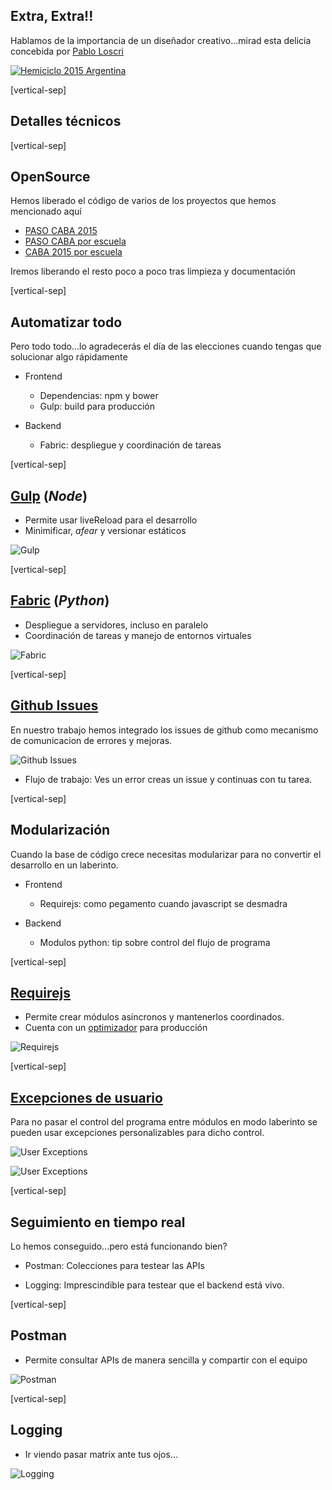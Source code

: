 ## Extra, Extra!! 

Hablamos de la importancia de un diseñador creativo...mirad esta delicia concebida por [Pablo Loscri][loscri]<!-- .element: target="_blank" -->

<a target="_blank" href="https://especiales.lanacion.com.ar/multimedia/proyectos/15/elecciones/elecciones_2015_arg_pv_hemiciclo/">
    <img alt="Hemiciclo 2015 Argentina" class="img_60" data-src="images/hemiciclo.png"></img>
</a>

[loscri]: https://twitter.com/ploscri

[vertical-sep]

## Detalles técnicos

[vertical-sep]

## OpenSource

Hemos liberado el código de varios de los proyectos que hemos mencionado aquí

* [PASO CABA 2015](https://github.com/lanacioncom/elecciones_2015_caba)<!-- .element: target="_blank" -->
* [PASO CABA por escuela](https://github.com/lanacioncom/2015_PASO_CABA_polling_stations_map)<!-- .element: target="_blank" -->
* [CABA 2015 por escuela](https://github.com/lanacioncom/2015_CABA_polling_stations_map)<!-- .element: target="_blank" -->

Iremos liberando el resto poco a poco tras limpieza y documentación
<!-- .element: class="sm_note_med" -->

[vertical-sep]

## Automatizar todo

Pero todo todo...lo agradecerás el día de las elecciones 
cuando tengas que solucionar algo rápidamente

* Frontend
    * Dependencias: npm y bower
    * Gulp: build para producción

* Backend
    * Fabric: despliegue y coordinación de tareas

[vertical-sep]

## [Gulp](http://gulpjs.com/)<!-- .element: target="_blank" --> (_Node_)

* Permite usar liveReload para el desarrollo
* Minimificar, _afear_ y versionar estáticos

![Gulp][gulp_img] <!-- .element: class="img_80" -->

[gulp_img]: images/gulp.jpg

[vertical-sep]

## [Fabric](http://www.fabfile.org/)<!-- .element: target="_blank" --> (_Python_)

* Despliegue a servidores, incluso en paralelo
* Coordinación de tareas y manejo de entornos virtuales

![Fabric][fabric_img] <!-- .element: class="img_80" -->

[fabric_img]: images/fabric.jpg

[vertical-sep]

## [Github Issues](https://guides.github.com/features/issues/)<!-- .element: target="_blank" -->

En nuestro trabajo hemos integrado los issues de github como mecanismo
de comunicacion de errores y mejoras.

![Github Issues][issues_img] <!-- .element: class="img_80" -->

[issues_img]: images/issues.jpg

* Flujo de trabajo: Ves un error creas un issue y continuas con tu tarea.
<!-- .element: class="sm_note" -->

[vertical-sep]

## Modularización 

Cuando la base de código crece necesitas modularizar para no convertir
el desarrollo en un laberinto.

* Frontend
    * Requirejs: como pegamento cuando javascript se desmadra

* Backend
    * Modulos python: tip sobre control del flujo de programa

[vertical-sep]

## [Requirejs](http://requirejs.org/)<!-- .element: target="_blank" -->

* Permite crear módulos asíncronos y mantenerlos coordinados.
* Cuenta con un [optimizador](http://requirejs.org/docs/optimization.html)<!-- .element: target="_blank" --> para producción

![Requirejs][require_img] <!-- .element: class="img_80" -->

[require_img]: images/requirejs.jpg

[vertical-sep]

## [Excepciones de usuario](https://docs.python.org/2/tutorial/errors.html)<!-- .element: target="_blank" -->

Para no pasar el control del programa entre módulos en modo laberinto
se pueden usar excepciones personalizables para dicho control.

![User Exceptions][excep1_img] <!-- .element: class="img_70" -->

[excep1_img]: images/excep1.jpg

![User Exceptions][excep2_img] <!-- .element: class="img_70" -->

[excep2_img]: images/excep2.jpg

[vertical-sep]

## Seguimiento en tiempo real

Lo hemos conseguido...pero está funcionando bien?

* Postman: Colecciones para testear las APIs

* Logging: Imprescindible para testear que el backend está vivo.

[vertical-sep]

## Postman

* Permite consultar APIs de manera sencilla y compartir con el equipo

![Postman][postman_img] <!-- .element: class="img_80" -->

[postman_img]: images/postman.jpg

[vertical-sep]

## Logging

* Ir viendo pasar matrix ante tus ojos...

![Logging][log_img] <!-- .element: class="img_80" -->

[log_img]: images/logging.jpg

